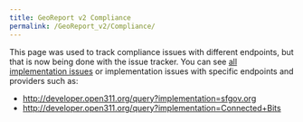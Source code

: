 ```yaml
---
title: GeoReport v2 Compliance
permalink: /GeoReport_v2/Compliance/
---
```


This page was used to track compliance issues with different endpoints, but that is now being done with the issue tracker. You can see [all implementation issues](http://developer.open311.org/report/13) or implementation issues with specific endpoints and providers such as:

-   <http://developer.open311.org/query?implementation=sfgov.org>
-   <http://developer.open311.org/query?implementation=Connected+Bits>
